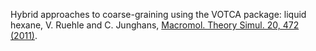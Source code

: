 Hybrid approaches to coarse-graining using the VOTCA package: liquid hexane,
V. Ruehle and C. Junghans,
[Macromol. Theory Simul. 20, 472 (2011)](http://dx.doi.org/10.1002/mats.201100011).
